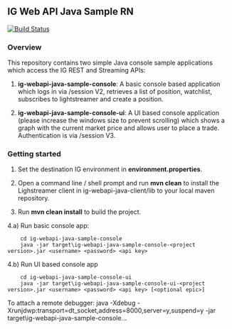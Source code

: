 ## IG Web API Java Sample RN
[![Build Status](https://travis-ci.org/IG-Group/ig-webapi-java-sample.svg?branch=master)](https://travis-ci.org/IG-Group/ig-webapi-java-sample)

### Overview
This repository contains two simple Java console sample applications which access the IG REST and Streaming APIs:

1) **ig-webapi-java-sample-console**: A basic console based application which logs in via /session V2, retrieves a list of position, watchlist, subscribes to lightstreamer and create a position.

2) **ig-webapi-java-sample-console-ui**: A UI based console application (please increase the windows size to prevent scrolling) which shows a graph with the current market price and allows user to place a trade. Authentication is via /session V3.

### Getting started
1) Set the destination IG environment in **environment.properties**.

2) Open a command line / shell prompt and run **mvn clean** to install the Lighstreamer client in ig-webapi-java-client/lib to your local maven repository.

3) Run **mvn clean install** to build the project.

4.a) Run basic console app:
```
    cd ig-webapi-java-sample-console
    java -jar target\ig-webapi-java-sample-console-<project version>.jar <username> <password> <api key>
```

4.b) Run UI based console app
```
    cd ig-webapi-java-sample-console-ui
    java -jar target\ig-webapi-java-sample-console-ui-<project version>.jar <username> <password> <api key> [<optional epic>]
```

To attach a remote debugger:
    java -Xdebug -Xrunjdwp:transport=dt_socket,address=8000,server=y,suspend=y -jar target\ig-webapi-java-sample-console...
